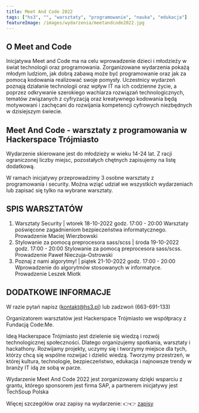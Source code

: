 ```yaml
---
title: Meet And Code 2022
tags: ["hs3", "", "warsztaty", "programowanie", "nauka", "edukacja"]
featureImage: /images/wydarzenia/meetandcode2022.jpg
---
```


## O Meet and Code
Inicjatywa Meet and Code ma na celu wprowadzenie dzieci i młodzieży w świat technologii oraz programowania. Zorganizowane wydarzenia pokażą młodym ludziom, jak dobrą zabawą może być programowanie oraz jak za pomocą kodowania realizować swoje pomysły. Uczestnicy wydarzeń poznają działanie technologii oraz wpływ IT na ich codzienne życie, a poprzez odkrywanie szerokiego wachlarza rozwiązań technologicznych, tematów związanych z cyfryzacją oraz kreatywnego kodowania będą motywowani i zachęcani do rozwijania kompetencji cyfrowych niezbędnych w dzisiejszym świecie.

## Meet And Code - warsztaty z programowania w Hackerspace Trójmiasto
Wydarzenie skierowane jest do młodzieży w wieku 14-24 lat. Z racji ograniczonej liczby miejsc, pozostałych chętnych zapisujemy na listę dodatkową.

W ramach inicjatywy przeprowadzimy 3 osobne warsztaty z programowania i security. Można wziąć udział we wszystkich wydarzeniach lub zapisać się tylko na wybrane warsztaty. 


## SPIS WARSZTATÓW 

1.  Warsztaty Security |  wtorek 18-10-2022 godz. 17:00 - 20:00
Warsztaty poświęcone zagadnieniom bezpieczeństwa informatycznego. Prowadzenie Maciej Wierzbowski 
2. Stylowanie za pomocą preprocesora sass/scss  |  środa 19-10-2022 godz. 17:00 - 20:00
Stylowanie za pomocą preprocesora sass/scss. Prowadzenie Paweł Nieczuja-Ostrowski 
3. Poznaj z nami algorytmy!  |  piątek 21-10-2022 godz. 17:00 - 20:00
Wprowadzenie do algorytmów stosowanych w informatyce. Prowadzenie Leszek Miotk

## DODATKOWE INFORMACJE 

W razie pytań napisz (kontakt@hs3.pl) lub zadzwoń (663-691-133) 


Organizatorem warsztatów jest Hackerspace Trójmiasto we współpracy z Fundacją Code:Me.

Ideą Hackerspace Trójmiasto jest dzielenie się wiedzą i rozwój technologicznej społeczności. Dlatego organizujemy spotkania, warsztaty i hackathony. Rozwijamy projekty, uczymy się i tworzymy miejsce dla tych, którzy chcą się wspólne rozwijać i dzielić wiedzą. Tworzymy przestrzeń, w której kultura, technologie, bezpieczeństwo, edukacja i najnowsze trendy w branży IT idą ze sobą w parze.

Wydarzenie Meet And Code 2022 jest zorganizowany dzięki wsparciu z grantu, którego sponsorem jest firma  SAP, a partnerem inicjatywy jest TechSoup Polska

Więcej szczegółów oraz zapisy na wydarzenie: 👉👉 [zapisy](https://app.evenea.pl/event/meetandcode-2022/)